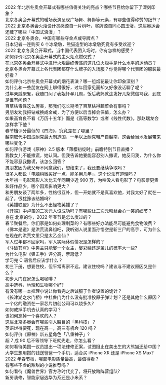2022 年北京冬奥会开幕式有哪些值得关注的亮点？哪些节目给你留下了深刻印象？  
北京冬奥会开幕式的暖场表演呈现广场舞、舞狮等元素，有哪些值得称赞的细节？  
2022 北京冬奥会火炬设计灵感源自一片树叶，奖牌源自同心圆玉璧，这届奥运会还藏了哪些「中国式浪漫」？  
2022 北京冬奥会，中国有哪些夺金点或夺牌点？  
日本记者一连购买 6 个冰墩墩，熊猫造型的冰墩墩究竟有多受欢迎？  
2022 北京冬奥会开幕式，当中国代表团入场时，你有怎样的感受？  
如何评价北京冬奥会开幕式的主火炬点燃仪式？  
在北京冬奥会开幕式中进行火炬最终传递的这几位火炬手是什么水平的运动员？  
北京冬奥会开幕式上各代表团都穿什么牌子的入场服？你觉得哪个代表团的服装最好看？  
如何评价北京冬奥会开幕式的烟花表演？哪一组烟花最让你印象深刻？  
为什么和一些朋友在网上聊得很好，过年回家见面却又好像没话聊了呢？  
过年亲戚聚餐，我随口问了表姐怀孕几周，饭后我妈就连发好几条微信骂我，到底是谁有问题？  
百草枯毒性这么厉害，那我们吃长期喷了百草枯得蔬菜会有事吗？  
男朋友劝我把钻戒换成金戒，为了方便以后当掉会保值，怎么办？  
如果高育良不看《万历十五年》而是《高等数学》或者《线性代数》，那赵瑞龙会怎样拿下他？  
春节档评分最低的《四海》，究竟差在了哪里？  
越南取代中国成耐克最大制造国，一半以上耐克鞋产自越南，这会给当地发展带来哪些变化？  
如何评价游戏《原神》2.5 版本「薄樱初绽时」前瞻特别节目直播？  
我教女儿不能撒谎，她认同。但我告诉她要能容忍别人撒谎，她反问我，为什么你不能容忍我撒谎，该怎么回答？  
男朋友因为我父母不同意我们，想结束了，我还要继续争取吗？  
很多人都说「电脑稍微买好一点，能多用几年」，这个说法有道理吗？  
大年初一电影观影人次比去年同期少近 900 万，为啥没人看电影了？电影票更贵和好作品少，哪个因素影响更大？  
和男朋友谈了两年多，性格很互补，但一开始就不是真喜欢他，对我太好了就在一起了，很犹豫该结婚吗?  
《英雄联盟》为什么不出怪物英雄了？  
《开端》中卢笛的二次元人设成功吗？有哪些让二次元粉丝会心一笑的细节？  
身在  北京的你，2022 年春节是怎么度过的？  
春节聚餐后，你们家是如何处理剩菜的？有哪些好办法能尽可能避免食物浪费？  
《佛本是道》是洪荒流鼻祖吧，我听别人说里面孙悟空是斩三尸的高手，可为什么在现在的洪荒文里只是太乙金仙？  
军人过年都不回家吗，军人实际休假情况是怎样的？  
《斗破苍穹》中男主只能娶一个女主，娶彩鳞还是薰儿的概率大一些?  
为什么电影《狙击手》评分高，票房低？  
学习完 C 语言后应该学什么？  
初三下册，想要住校，但平常离家不远，建议住校吗？建议与不建议原因又是什么？  
初步入门在家怎么喝咖啡？  
高中选科，地理和生物哪个好?  
有没有哪一本推理小说让你看完之后诚服于作者设置的诡计？  
《长津湖之水门桥》中杜鲁门为什么没有批准投原子弹计划？还是其他什么原因？  
一个亿的融资在一家芯片初创公司可以烧多久?  
如何戒掉手机去认真的学习？  
该如何忘掉一个喜欢的人？  
这届北京冬奥会有哪些引人瞩目的「黑科技」？  
英语烂得要死，现在高一，高三有机会 120 吗？  
如何评价《原神》新五星角色「八重神子」?  
超 7 成 90 后不等领导下班就先走，你怎么看？  
如何看待美国一议员提出一项法律修正案，试图阻止在美出生的大熊猫还给中国？  
大学生想用攒的钱送爸爸一个手机，适合买 iPhone XR 还是 iPhone XS Max?  
2022 年春节档，哪部电影质量最高，最值得看？  
有哪些不虐的甜甜的小说推荐吗？  
如何看待《魔兽世界》官方称时代变了，将开放跨阵营组队?  
新房装修，智能家居选华为系还是小米系？  
